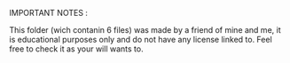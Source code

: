 IMPORTANT NOTES :

This folder (wich contanin 6 files) was made by a friend of mine and me, it is educational purposes only and do not have any license linked to. Feel free to check it as your will wants to.

